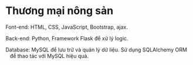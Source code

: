 # Thương mại nông sản
Font-end: HTML, CSS, JavaScript, Bootstrap, ajax.

Back-end: Python, Framework Flask để xử lý logic.

Database: MySQL để lưu trữ và quản lý dữ liệu. Sử dụng SQLAlchemy ORM
     để thao tác với MySQL hiệu quả.
